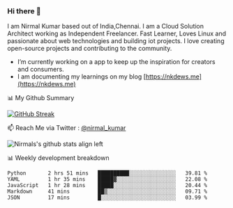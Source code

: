 ### Hi there 👋

 I am Nirmal Kumar based out of India,Chennai. I am a Cloud Solution Architect working as Independent Freelancer. Fast Learner, Loves Linux and passionate about web technologies and building iot projects. I love creating open-source projects and contributing to the community.

- I’m currently working on a app to keep up the inspiration for creators and consumers.
- I am documenting my learnings on my blog [https://nkdews.me](https://nkdews.me)


📊 My Github Summary

[![GitHub Streak](https://github-readme-streak-stats.herokuapp.com?user=nk-gears&theme=dark&hide_border=true&date_format=M%20j%5B%2C%20Y%5D)](https://git.io/streak-stats)


📫 Reach Me via  Twitter : [@nirmal_kumar](https://twitter.com/nirmal_kumar)

![Nirmals's github stats align left](https://github-readme-stats.vercel.app/api?username=nk-gears&show_icons=true)


📊 Weekly development breakdown

<!--START_SECTION:waka-->
```text
Python       2 hrs 51 mins   ██████████░░░░░░░░░░░░░░░   39.81 % 
YAML         1 hr 35 mins    █████▓░░░░░░░░░░░░░░░░░░░   22.08 % 
JavaScript   1 hr 28 mins    █████░░░░░░░░░░░░░░░░░░░░   20.44 % 
Markdown     41 mins         ██▒░░░░░░░░░░░░░░░░░░░░░░   09.71 % 
JSON         17 mins         █░░░░░░░░░░░░░░░░░░░░░░░░   03.99 % 
```
<!--END_SECTION:waka-->


